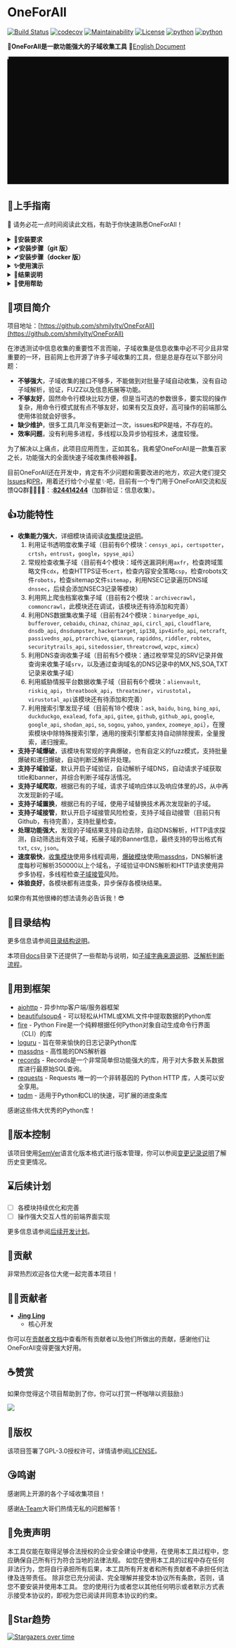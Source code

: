 # OneForAll

[![Build Status](https://travis-ci.org/shmilylty/OneForAll.svg?branch=master)](https://travis-ci.org/shmilylty/OneForAll)
[![codecov](https://codecov.io/gh/shmilylty/OneForAll/branch/master/graph/badge.svg)](https://codecov.io/gh/shmilylty/OneForAll)
[![Maintainability](https://api.codeclimate.com/v1/badges/1287668a6b4c72af683e/maintainability)](https://codeclimate.com/github/shmilylty/OneForAll/maintainability)
[![License](https://img.shields.io/github/license/shmilylty/OneForAll)](https://github.com/shmilylty/OneForAll/tree/master/LICENSE)
[![python](https://img.shields.io/badge/python-3.6+-blue)](https://github.com/shmilylty/OneForAll/tree/master/)
[![python](https://img.shields.io/badge/release-v0.4.5-brightgreen)](https://github.com/shmilylty/OneForAll/releases)

👊**OneForAll是一款功能强大的子域收集工具**  📝[English Document](https://github.com/shmilylty/OneForAll/tree/master/docs/en-us/README.md)

![Example](./docs/usage_example.svg)

## 🚀上手指南

📢 请务必花一点时间阅读此文档，有助于你快速熟悉OneForAll！

<details>
<summary><b>🐍安装要求</b></summary>

OneForAll基于[Python 3.6.0]( https://www.python.org/downloads/release/python-360/ )开发和测试，OneForAll需要高于Python 3.6.0的版本才能运行。
安装Python环境可以参考[Python 3 安装指南](https://pythonguidecn.readthedocs.io/zh/latest/starting/installation.html#python-3)。运行以下命令检查Python和pip3版本：
```bash
python -V
pip3 -V
```
如果你看到类似以下的输出便说明Python环境没有问题：
```bash
Python 3.6.0
pip 19.2.2 from C:\Users\shmilylty\AppData\Roaming\Python\Python36\site-packages\pip (python 3.6)
```
</details>

<details>
<summary><b>✔安装步骤（git 版）</b></summary>

1. **下载**

由于该项目**处于开发中**，会不断进行更新迭代，下载时请使用`git clone`**克隆**最新代码仓库，也方便后续的更新，不推荐从Releases下载，因为Releases里版本更新缓慢，也不方便更新，
本项目已经在[码云](https://gitee.com/shmilylty/OneForAll.git)(Gitee)镜像了一份，国内推荐使用码云进行克隆比较快：

```bash
git clone https://gitee.com/shmilylty/OneForAll.git
```
或者：
```bash
git clone https://github.com/shmilylty/OneForAll.git
```

2. **安装**

你可以通过pip3安装OneForAll的依赖，以下为**Windows系统**下使用**pip3**安装依赖的示例：注意：如果你的Python3安装在系统Program Files目录下，如：`C:\Program Files\Python36`，那么请以管理员身份运行命令提示符cmd执行以下命令！

```bash
cd OneForAll/
python3 -m pip install -U pip setuptools wheel -i https://mirrors.aliyun.com/pypi/simple/
pip3 install -r requirements.txt -i https://mirrors.aliyun.com/pypi/simple/
python3 oneforall.py --help
```

其他系统平台的请参考[依赖安装](https://github.com/shmilylty/OneForAll/tree/master/docs/installation_dependency.md)，如果在安装依赖过程中发现编译某个依赖库失败时可以参考[常见问题与回答.md](https://github.com/shmilylty/OneForAll/tree/master/docs/troubleshooting.md)文档中解决方法，如果依然不能解决欢迎加群反馈问题。

3. **更新**

执行以下命令**更新**项目（可保存对`/config/setting.py`和`/config/api.py`的修改）：

```bash
git stash        # 暂存本地的修改
git fetch --all  # 拉取项目更新
git pull         # 下载覆盖
git stash pop    # 释放本地修改
```
</details>

<details>
<summary><b>✔安装步骤（docker 版）</b></summary>

首先下载并编辑配置文件，添加自己的`api`和个性化设置，并保留原始文件结构

```
config
├── api.py
├── log.py
└── setting.py
```

拉取镜像并执行，其中`~/.config`替换为你自己配置文件所在文件夹的路径

```shell
docker pull shmilylty/oneforall
docker run -it --rm -v ~/results:/OneForAll/results -v ~/.config:/OneForAll/config shmilylty/oneforall --target example.com run
```
参数直接加在指令末尾，结果会输出在本地目录`~/results`，如需保存到其他位置，可以自行修改
</details>


<details>
<summary><b>✨使用演示</b></summary>

如果你是通过pip3安装的依赖则使用以下命令运行示例：   
```bash
python3 oneforall.py --target example.com run
python3 oneforall.py --targets ./example.txt run
```

![Example](./docs/usage_example.svg)

</details>

<details>
<summary><b>🧐结果说明</b></summary>

我们以`python3 oneforall.py --target example.com run`命令为例，OneForAll在默认参数正常执行完毕会在results目录生成相应结果：

![Result](./images/Result.png)

`example.com.csv`是每个主域下的子域收集结果。

`all_subdomain_result_1583034493.csv`是每次运行OneForAll收集到子域的汇总结果，包含`example.com.csv`，方便在批量收集场景中获取全部结果。

`result.sqlite3`是存放每次运行OneForAll收集到子域的SQLite3结果数据库，其数据库结构如下图：

![Database](./images/Database.png)

其中类似`example_com_origin_result`表存放每个模块最初子域收集结果。

其中类似`example_com_resolve_result`表存放对子域进行解析后的结果。

其中类似`example_com_last_result`表存放上一次子域收集结果（需要收集两次以上才会生成）。

其中类似`example_com_now_result`表存放现在子域收集结果，一般情况关注这张表就可以了。

更多信息请参阅[字段解释说明](./docs/field.md)。
</details>

<details>
<summary><b>🤔使用帮助</b></summary>

命令行参数只提供了一些常用参数，更多详细的参数配置请见[setting.py](https://github.com/shmilylty/OneForAll/tree/master/config/setting.py)，如果你认为有些参数是命令界面经常使用到的或缺少了什么参数等问题非常欢迎反馈。由于众所周知的原因，如果要使用一些被墙的收集接口请先到[setting.py](https://github.com/shmilylty/OneForAll/tree/master/config/setting.py)配置代理，有些收集模块需要提供API（大多都是可以注册账号免费获取），如果需要使用请到[api.py](https://github.com/shmilylty/OneForAll/tree/master/config/api.py)配置API信息，如果不使用请忽略有关报错提示。（详细模块请阅读[收集模块说明](https://github.com/shmilylty/OneForAll/tree/master/docs/collection_modules.md)）

OneForAll命令行界面基于[Fire](https://github.com/google/python-fire/)实现，有关Fire更高级使用方法请参阅[使用Fire CLI](https://github.com/google/python-fire/blob/master/docs/using-cli.md)。

[oneforall.py](https://github.com/shmilylty/OneForAll/tree/master/oneforall.py)是主程序入口，oneforall.py可以调用[brute.py](https://github.com/shmilylty/OneForAll/tree/master/brute.py)，[takerover.py](https://github.com/shmilylty/OneForAll/tree/master/takerover.py)及[dbexport.py](https://github.com/shmilylty/OneForAll/tree/master/dbexport.py)等模块，为了方便进行子域爆破独立出了brute.py，为了方便进行子域接管风险检查独立出了takerover.py，为了方便数据库导出独立出了dbexport.py，这些模块都可以单独运行，并且所接受参数要更丰富一点，如果要单独使用这些模块请参考[使用帮助](https://github.com/shmilylty/OneForAll/tree/master/docs/usage_help.md)

❗注意：当你在使用过程中遇到一些问题或者疑惑时，请先到[Issues](https://github.com/shmilylty/OneForAll/issues)里使用搜索找找答案，还可以参阅[常见问题与回答](https://github.com/shmilylty/OneForAll/tree/master/docs/troubleshooting.md)。

**oneforall.py使用帮助**

以下帮助信息可能不是最新的，你可以使用`python oneforall.py --help`获取最新的帮助信息。

```bash
python oneforall.py --help
```
```bash
NAME
    oneforall.py - OneForAll帮助信息

SYNOPSIS
    oneforall.py COMMAND | --target=TARGET <flags>

DESCRIPTION
    OneForAll是一款功能强大的子域收集工具

    Example:
        python3 oneforall.py version
        python3 oneforall.py --target example.com run
        python3 oneforall.py --targets ./domains.txt run
        python3 oneforall.py --target example.com --valid None run
        python3 oneforall.py --target example.com --brute True run
        python3 oneforall.py --target example.com --port small run
        python3 oneforall.py --target example.com --fmt csv run
        python3 oneforall.py --target example.com --dns False run
        python3 oneforall.py --target example.com --req False run
        python3 oneforall.py --target example.com --takeover False run
        python3 oneforall.py --target example.com --show True run

    Note:
        参数alive可选值True，False分别表示导出存活，全部子域结果
        参数port可选值有'default', 'small', 'large', 详见config.py配置
        参数fmt可选格式有 'csv','json'
        参数path默认None使用OneForAll结果目录生成路径

ARGUMENTS
    TARGET
        单个域名(二选一必需参数)
    TARGETS
        每行一个域名的文件路径(二选一必需参数)

FLAGS
    --brute=BRUTE
        s
    --dns=DNS
        DNS解析子域(默认True)
    --req=REQ
        HTTP请求子域(默认True)
    --port=PORT
        请求验证子域的端口范围(默认只探测80端口)
    --valid=VALID
        只导出存活的子域结果(默认False)
    --fmt=FMT
        结果保存格式(默认csv)
    --path=PATH
        结果保存路径(默认None)
    --takeover=TAKEOVER
        检查子域接管(默认False)
```
</details>

## 🎉项目简介

项目地址：[https://github.com/shmilylty/OneForAll](https://github.com/shmilylty/OneForAll)

在渗透测试中信息收集的重要性不言而喻，子域收集是信息收集中必不可少且非常重要的一环，目前网上也开源了许多子域收集的工具，但是总是存在以下部分问题：

* **不够强大**，子域收集的接口不够多，不能做到对批量子域自动收集，没有自动子域解析，验证，FUZZ以及信息拓展等功能。
* **不够友好**，固然命令行模块比较方便，但是当可选的参数很多，要实现的操作复杂，用命令行模式就有点不够友好，如果有交互良好，高可操作的前端那么使用体验就会好很多。
* **缺少维护**，很多工具几年没有更新过一次，issues和PR是啥，不存在的。
* **效率问题**，没有利用多进程，多线程以及异步协程技术，速度较慢。

为了解决以上痛点，此项目应用而生，正如其名，我希望OneForAll是一款集百家之长，功能强大的全面快速子域收集终极神器🔨。

目前OneForAll还在开发中，肯定有不少问题和需要改进的地方，欢迎大佬们提交[Issues](https://github.com/shmilylty/OneForAll/issues)和[PR](https://github.com/shmilylty/OneForAll/pulls)，用着还行给个小星星✨吧，目前有一个专门用于OneForAll交流和反馈QQ群👨‍👨‍👦‍👦：:[**824414244**](//shang.qq.com/wpa/qunwpa?idkey=125d3689b60445cdbb11e4ddff38036b7f6f2abbf4f7957df5dddba81aa90771)（加群验证：信息收集）。

## 👍功能特性

* **收集能力强大**，详细模块请阅读[收集模块说明](https://github.com/shmilylty/OneForAll/tree/master/docs/collection_modules.md)。
  1. 利用证书透明度收集子域（目前有6个模块：`censys_api`，`certspotter`，`crtsh`，`entrust`，`google`，`spyse_api`）
  2. 常规检查收集子域（目前有4个模块：域传送漏洞利用`axfr`，检查跨域策略文件`cdx`，检查HTTPS证书`cert`，检查内容安全策略`csp`，检查robots文件`robots`，检查sitemap文件`sitemap`，利用NSEC记录遍历DNS域`dnssec`，后续会添加NSEC3记录等模块）
  3. 利用网上爬虫档案收集子域（目前有2个模块：`archivecrawl`，`commoncrawl`，此模块还在调试，该模块还有待添加和完善）
  4. 利用DNS数据集收集子域（目前有24个模块：`binaryedge_api`, `bufferover`, `cebaidu`, `chinaz`, `chinaz_api`, `circl_api`, `cloudflare`, `dnsdb_api`, `dnsdumpster`, `hackertarget`, `ip138`, `ipv4info_api`, `netcraft`, `passivedns_api`, `ptrarchive`, `qianxun`, `rapiddns`, `riddler`, `robtex`, `securitytrails_api`, `sitedossier`, `threatcrowd`, `wzpc`, `ximcx`）
  5. 利用DNS查询收集子域（目前有5个模块：通过枚举常见的SRV记录并做查询来收集子域`srv`，以及通过查询域名的DNS记录中的MX,NS,SOA,TXT记录来收集子域）
  6. 利用威胁情报平台数据收集子域（目前有6个模块：`alienvault`, `riskiq_api`，`threatbook_api`，`threatminer`，`virustotal`，`virustotal_api`该模块还有待添加和完善）
  7. 利用搜索引擎发现子域（目前有18个模块：`ask`, `baidu`, `bing`, `bing_api`, `duckduckgo`, `exalead`, `fofa_api`, `gitee`, `github`, `github_api`, `google`, `google_api`, `shodan_api`, `so`, `sogou`, `yahoo`, `yandex`, `zoomeye_api`），在搜索模块中除特殊搜索引擎，通用的搜索引擎都支持自动排除搜索，全量搜索，递归搜索。
* **支持子域爆破**，该模块有常规的字典爆破，也有自定义的fuzz模式，支持批量爆破和递归爆破，自动判断泛解析并处理。
* **支持子域验证**，默认开启子域验证，自动解析子域DNS，自动请求子域获取title和banner，并综合判断子域存活情况。
* **支持子域爬取**，根据已有的子域，请求子域响应体以及响应体里的JS，从中再次发现新的子域。
* **支持子域置换**，根据已有的子域，使用子域替换技术再次发现新的子域。
* **支持子域接管**，默认开启子域接管风险检查，支持子域自动接管（目前只有Github，有待完善），支持批量检查。
* **处理功能强大**，发现的子域结果支持自动去除，自动DNS解析，HTTP请求探测，自动筛选出有效子域，拓展子域的Banner信息，最终支持的导出格式有`txt`, `csv`, `json`。
* **速度极快**，[收集模块](https://github.com/shmilylty/OneForAll/tree/master/collect.py)使用多线程调用，[爆破模块](https://github.com/shmilylty/OneForAll/tree/master/brute.py)使用[massdns](https://github.com/blechschmidt/massdns)，DNS解析速度每秒可解析350000以上个域名，子域验证中DNS解析和HTTP请求使用异步多协程，多线程检查[子域接管](https://github.com/shmilylty/OneForAll/tree/master/takeover.py)风险。
* **体验良好**，各模块都有进度条，异步保存各模块结果。

如果你有其他很棒的想法请务必告诉我！😎

## 🌲目录结构

更多信息请参阅[目录结构说明](https://github.com/shmilylty/OneForAll/tree/master/docs/directory_structure.md)。

本项目[docs](https://github.com/shmilylty/OneForAll/tree/master/docs/)目录下还提供了一些帮助与说明，如[子域字典来源说明](https://github.com/shmilylty/OneForAll/tree/master/docs/dictionary_source.md)、[泛解析判断流程](https://github.com/shmilylty/OneForAll/tree/master/docs/wildcard_judgment.png)。


## 👏用到框架

* [aiohttp](https://github.com/aio-libs/aiohttp) - 异步http客户端/服务器框架
* [beautifulsoup4](https://pypi.org/project/beautifulsoup4/) - 可以轻松从HTML或XML文件中提取数据的Python库
* [fire](https://github.com/google/python-fire) - Python Fire是一个纯粹根据任何Python对象自动生成命令行界面（CLI）的库
* [loguru](https://github.com/Delgan/loguru) - 旨在带来愉快的日志记录Python库
* [massdns](https://github.com/blechschmidt/massdns) - 高性能的DNS解析器
* [records](https://github.com/kennethreitz/records) - Records是一个非常简单但功能强大的库，用于对大多数关系数据库进行最原始SQL查询。
* [requests](https://github.com/psf/requests) - Requests 唯一的一个非转基因的 Python HTTP 库，人类可以安全享用。
* [tqdm](https://github.com/tqdm/tqdm) - 适用于Python和CLI的快速，可扩展的进度条库

感谢这些伟大优秀的Python库！

## 🔖版本控制

该项目使用[SemVer](https://semver.org/)语言化版本格式进行版本管理，你可以参阅[变更记录说明](https://github.com/shmilylty/OneForAll/tree/master/docs/changes.md)了解历史变更情况。

## ⌛后续计划

- [ ] 各模块持续优化和完善
- [ ] 操作强大交互人性的前端界面实现

更多信息请参阅[后续开发计划](https://github.com/shmilylty/OneForAll/tree/master/docs/todo.md)。

## 🙏贡献

非常热烈欢迎各位大佬一起完善本项目！

## 👨‍💻贡献者

* **[Jing Ling](https://github.com/shmilylty)**
  * 核心开发

你可以在[贡献者文档](https://github.com/shmilylty/OneForAll/tree/master/docs/contributors.md)中查看所有贡献者以及他们所做出的贡献，感谢他们让OneForAll变得更强大好用。

## ☕赞赏

如果你觉得这个项目帮助到了你，你可以打赏一杯咖啡以资鼓励:)

![](https://raw.githubusercontent.com/shmilylty/OneForAll/master/images/Donate.png)

## 📄版权

该项目签署了GPL-3.0授权许可，详情请参阅[LICENSE](https://github.com/shmilylty/OneForAll/blob/master/LICENSE)。

## 😘鸣谢

感谢网上开源的各个子域收集项目！

感谢[A-Team](https://github.com/QAX-A-Team)大哥们热情无私的问题解答！

## 📜免责声明

本工具仅能在取得足够合法授权的企业安全建设中使用，在使用本工具过程中，您应确保自己所有行为符合当地的法律法规。 
如您在使用本工具的过程中存在任何非法行为，您将自行承担所有后果，本工具所有开发者和所有贡献者不承担任何法律及连带责任。
除非您已充分阅读、完全理解并接受本协议所有条款，否则，请您不要安装并使用本工具。
您的使用行为或者您以其他任何明示或者默示方式表示接受本协议的，即视为您已阅读并同意本协议的约束。

## 💖Star趋势

[![Stargazers over time](https://starchart.cc/shmilylty/OneForAll.svg)](https://starchart.cc/shmilylty/OneForAll)

